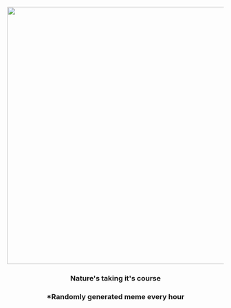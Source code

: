 <p align="center">
        <img src="https://i.redd.it/nqb6h66rosy81.gif" width="600" height="600">
        </p>
        <h3 align="center">Nature's taking it's course</h3>
        <h3 align="center">*Randomly generated meme every hour</h3>
    